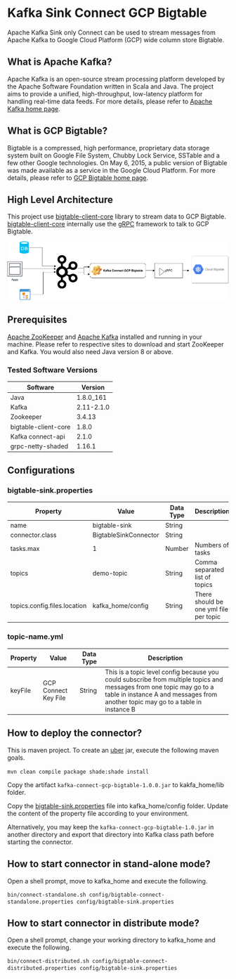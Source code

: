 # Kafka Sink Connect GCP Bigtable

Apache Kafka Sink only Connect can be used to stream messages from Apache Kafka to Google Cloud Platform (GCP) wide column store Bigtable.

## What is Apache Kafka?

Apache Kafka is an open-source stream processing platform developed by the Apache Software Foundation written in Scala and Java. The project aims to provide a unified, high-throughput, low-latency platform for handling real-time data feeds. For more details, please refer to [Apache Kafka home page](https://kafka.apache.org/).

## What is GCP Bigtable?

Bigtable is a compressed, high performance, proprietary data storage system built on Google File System, Chubby Lock Service, SSTable and a few other Google technologies. On May 6, 2015, a public version of Bigtable was made available as a service in the Google Cloud Platform. For more details, please refer to [GCP Bigtable home page](https://cloud.google.com/bigtable/).

## High Level Architecture

This project use [bigtable-client-core](https://mvnrepository.com/artifact/com.google.cloud.bigtable/bigtable-client-core) library to stream data to GCP Bigtable. [bigtable-client-core](https://mvnrepository.com/artifact/com.google.cloud.bigtable/bigtable-client-core) internally use the [gRPC](https://grpc.io/) framework to talk to GCP Bigtable.

![Kafka Connect GCP Bigtable](kafka-connect-bigtable.png)

## Prerequisites

[Apache ZooKeeper](https://zookeeper.apache.org) and [Apache Kafka](https://kafka.apache.org) installed and running in your machine. Please refer to respective sites to download and start ZooKeeper and Kafka. You would also need Java version 8 or above.

### Tested Software Versions

| Software      | Version       |           
| ------------- |---------------| 
| Java          | 1.8.0_161     | 
| Kafka         | 2.11-2.1.0    |
| Zookeeper     | 3.4.13        |
| bigtable-client-core | 1.8.0  |
| Kafka connect-api | 2.1.0     |
| grpc-netty-shaded | 1.16.1    |

## Configurations

### bigtable-sink.properties

| Property      					  | Value       				    | Data Type    | Description     								|       
|---------------------------------|-----------------------------|--------------|------------------------------------------------	|
| name          					  | bigtable-sink    		 	| String		   |                 								|
| connector.class        		  | BigtableSinkConnector       | String	       |                 								|
| tasks.max        				  | 1 							| Number 	   | Numbers of tasks								|
| topics							  | demo-topic					| String		   | Comma separated list of topics 					|
| topics.config.files.location    | kafka_home/config    		| String		   |	 There should be one yml file per topic	   		|	

### topic-name.yml

| Property      					  | Value       				    | Data Type    | Description     								|       
|---------------------------------|-----------------------------|--------------|------------------------------------------------|
| keyFile						  | GCP Connect Key File			| String	 	   | This is a topic level config because you could subscribe from multiple topics and messages from one topic may go to a table in instance A and messages from another topic may go to a table in instance B|


## How to deploy the connector?

This is maven project. To create an [uber](https://maven.apache.org/plugins/maven-shade-plugin/index.html) jar, execute the following maven goals.

```mvn clean compile package shade:shade install```

Copy the artifact ```kafka-connect-gcp-bigtable-1.0.0.jar``` to kakfa_home/lib folder.

Copy the [bigtable-sink.properties](https://github.com/sanjuthomas/kafka-connect-gcp-bigtable/blob/master/config/bigtable-sink.properties) file into kafka_home/config folder. Update the content of the property file according to your environment.

Alternatively, you may keep the ```kafka-connect-gcp-bigtable-1.0.jar``` in another directory and export that directory into Kafka class path before starting the connector.

## How to start connector in stand-alone mode?

Open a shell prompt, move to kafka_home and execute the following.

```
bin/connect-standalone.sh config/bigtable-connect-standalone.properties config/bigtable-sink.properties
```

## How to start connector in distribute mode?

Open a shell prompt, change your working directory to kafka_home and execute the following.

```
bin/connect-distributed.sh config/bigtable-connect-distributed.properties config/bigtable-sink.properties
```

